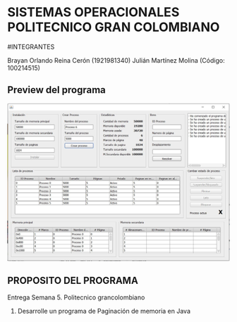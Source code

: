# SISTEMAS OPERACIONALES POLITECNICO GRAN COLOMBIANO

#INTEGRANTES 

Brayan Orlando Reina Cerón (1921981340)
Julián Martínez Molina (Código: 100214515)


## Preview del programa
![alt tag](https://github.com/brreinac/Paginacion_java/blob/main/imagenes/preview.JPG)

## PROPOSITO DEL PROGRAMA

Entrega Semana 5. Politecnico grancolombiano

1. Desarrolle un programa de Paginación de memoria en Java
